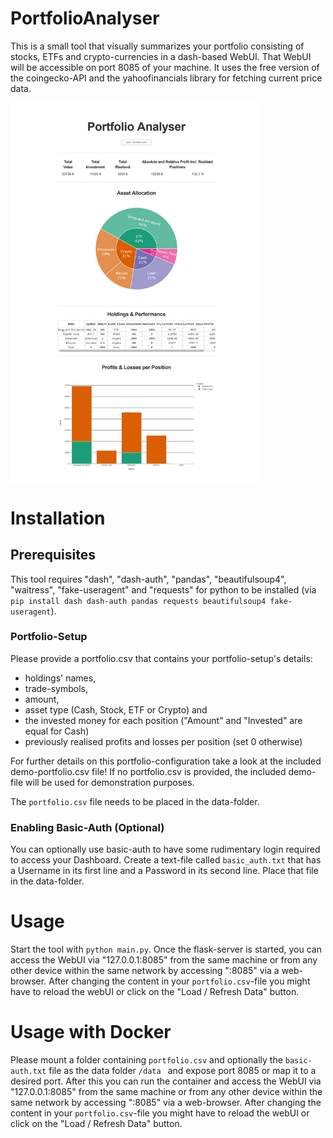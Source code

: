 # PortfolioAnalyser

This is a small tool that visually summarizes your portfolio consisting of stocks, ETFs and crypto-currencies in a dash-based WebUI.
That WebUI will be accessible on port 8085 of your machine. It uses the free version of the coingecko-API and the yahoofinancials library for fetching current price data.

<img width="400" alt="Demo" align="center" src="https://github.com/MaKla89/PortfolioAnalyser/blob/main/assets/screenshot.PNG?raw=true">

# Installation

## Prerequisites

This tool requires "dash", "dash-auth", "pandas", "beautifulsoup4", "waitress", "fake-useragent" and "requests" for python to be installed (via `pip install dash dash-auth pandas requests beautifulsoup4 fake-useragent`).

### Portfolio-Setup

Please provide a portfolio.csv that contains your portfolio-setup's details: 

  - holdings' names, 
  - trade-symbols, 
  - amount, 
  - asset type (Cash, Stock, ETF or Crypto) and 
  - the invested money for each position ("Amount" and "Invested" are equal for Cash)
  - previously realised profits and losses per position (set 0 otherwise)
  
For further details on this portfolio-configuration take a look at the included demo-portfolio.csv file!
If no portfolio.csv is provided, the included demo-file will be used for demonstration purposes.
 
The `portfolio.csv` file needs to be placed in the data-folder.


### Enabling Basic-Auth (Optional)

You can optionally use basic-auth to have some rudimentary login required to access your Dashboard. Create a text-file called `basic_auth.txt` that has a Username in its first line and a Password in its second line. Place that file in the data-folder.

# Usage

Start the tool with `python main.py`. Once the flask-server is started, you can access the WebUI via "127.0.0.1:8085" from the same machine or from any other device within the same network by accessing "<server-IP>:8085" via a web-browser. After changing the content in your `portfolio.csv`-file you might have to reload the webUI or click on the "Load / Refresh Data" button.
  
# Usage with Docker

Please mount a folder containing `portfolio.csv` and optionally the `basic-auth.txt` file as the data folder `/data ` and expose port 8085 or map it to a desired port. After this you can run the container and access the WebUI via "127.0.0.1:8085" from the same machine or from any other device within the same network by accessing "<server-IP>:8085" via a web-browser. After changing the content in your `portfolio.csv`-file you might have to reload the webUI or click on the "Load / Refresh Data" button.
